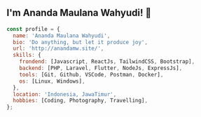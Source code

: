 <!--
**hidaytrahman/hidaytrahman** is a ✨ _special_ ✨ repository because its `README.md` (this file) appears on your GitHub profile.

Here are some ideas to get you started:

- 🔭 I’m currently working on ...
- 🌱 I’m currently learning ...
- 👯 I’m looking to collaborate on ...
- 🤔 I’m looking for help with ...
- 💬 Ask me about ...
- 📫 How to reach me: ...
- 😄 Pronouns: ...
- ⚡ Fun fact: ...
-->

<h2>I'm Ananda Maulana Wahyudi! 👋</h2>

```js
const profile = {
  name: 'Ananda Maulana Wahyudi',
  bio: 'Do anything, but let it produce joy',
  url: 'http://anandamw.site/',
  skills: {
    frondend: [Javascript, ReactJs, TailwindCSS, Bootstrap],
    backend: [PHP, Laravel, Flutter, NodeJs, ExpressJs],
    tools: [Git, Github, VSCode, Postman, Docker],
    os: [Linux, Windows],
  },
  location: 'Indonesia, JawaTimur',
  hobbies: [Coding, Photography, Travelling],
};
```
